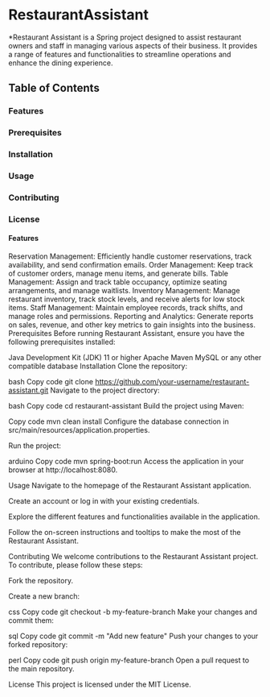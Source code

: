 # RestaurantAssistant

*Restaurant Assistant is a Spring 
project designed to assist restaurant owners and staff in managing
various aspects of their business. It provides a range of features and functionalities 
to streamline operations and enhance the dining experience.

## Table of Contents
### Features
### Prerequisites
### Installation
### Usage
### Contributing
### License

#### Features
Reservation Management: Efficiently handle customer reservations, track availability, and send confirmation emails.
Order Management: Keep track of customer orders, manage menu items, and generate bills.
Table Management: Assign and track table occupancy, optimize seating arrangements, and manage waitlists.
Inventory Management: Manage restaurant inventory, track stock levels, and receive alerts for low stock items.
Staff Management: Maintain employee records, track shifts, and manage roles and permissions.
Reporting and Analytics: Generate reports on sales, revenue, and other key metrics to gain insights into the business.
Prerequisites
Before running Restaurant Assistant, ensure you have the following prerequisites installed:

Java Development Kit (JDK) 11 or higher
Apache Maven
MySQL or any other compatible database
Installation
Clone the repository:

bash
Copy code
git clone https://github.com/your-username/restaurant-assistant.git
Navigate to the project directory:

bash
Copy code
cd restaurant-assistant
Build the project using Maven:

Copy code
mvn clean install
Configure the database connection in src/main/resources/application.properties.

Run the project:

arduino
Copy code
mvn spring-boot:run
Access the application in your browser at http://localhost:8080.

Usage
Navigate to the homepage of the Restaurant Assistant application.

Create an account or log in with your existing credentials.

Explore the different features and functionalities available in the application.

Follow the on-screen instructions and tooltips to make the most of the Restaurant Assistant.

Contributing
We welcome contributions to the Restaurant Assistant project. To contribute, please follow these steps:

Fork the repository.

Create a new branch:

css
Copy code
git checkout -b my-feature-branch
Make your changes and commit them:

sql
Copy code
git commit -m "Add new feature"
Push your changes to your forked repository:

perl
Copy code
git push origin my-feature-branch
Open a pull request to the main repository.

License
This project is licensed under the MIT License.
  